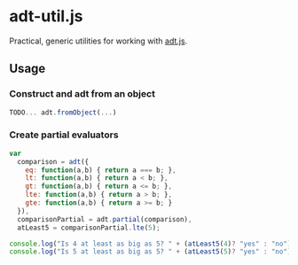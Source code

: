 # adt-util.js

Practical, generic utilities for working with [adt.js](https://github.com/rehno-lindeque/adt.js).

## Usage

### Construct and adt from an object

```javascript
TODO... adt.fromObject(...)
```

### Create partial evaluators

```javascript
var
  comparison = adt({
    eq: function(a,b) { return a === b; },
    lt: function(a,b) { return a < b; },
    gt: function(a,b) { return a <= b; },
    lte: function(a,b) { return a > b; },
    gte: function(a,b) { return a >= b; }
  }),
  comparisonPartial = adt.partial(comparison),
  atLeast5 = comparisonPartial.lte(5);

console.log("Is 4 at least as big as 5? " + (atLeast5(4)? "yes" : "no"));
console.log("Is 5 at least as big as 5? " + (atLeast5(5)? "yes" : "no"));
```
